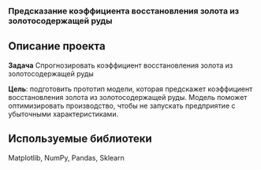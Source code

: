 ### Предсказание коэффициента восстановления золота из золотосодержащей руды

## Описание проекта
**Задача**
Спрогнозировать коэффициент восстановления золота из золотосодержащей руды

**Цель**: подготовить прототип модели, которая предскажет коэффициент восстановления золота из золотосодержащей руды. Модель поможет оптимизировать производство, чтобы не запускать предприятие с убыточными характеристиками.

## Используемые библиотеки
Matplotlib, NumPy, Pandas, Sklearn